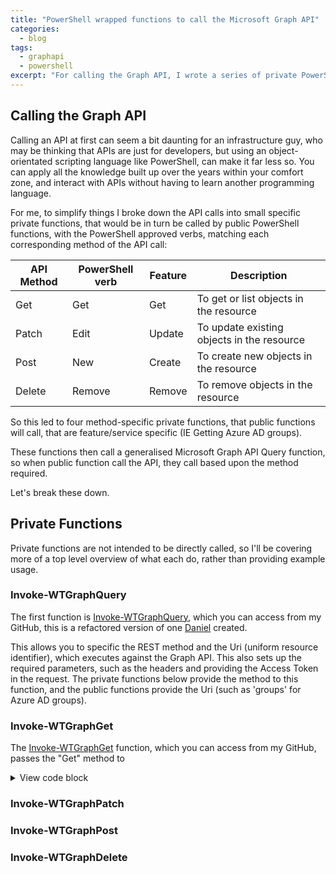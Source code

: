 ```yaml
---
title: "PowerShell wrapped functions to call the Microsoft Graph API"
categories:
  - blog
tags:
  - graphapi
  - powershell
excerpt: "For calling the Graph API, I wrote a series of private PowerShell functions, that public PowerShell functions will call to do the work..."
---
```

## Calling the Graph API
Calling an API at first can seem a bit daunting for an infrastructure guy, who may be thinking that APIs are just for developers, but using an object-orientated scripting language like PowerShell, can make it far less so. You can apply all the knowledge built up over the years within your comfort zone, and interact with APIs without having to learn another programming language.

For me, to simplify things I broke down the API calls into small specific private functions, that would be in turn be called by public PowerShell functions, with the PowerShell approved verbs, matching each corresponding method of the API call:

| API Method | PowerShell verb | Feature | Description                                |
|------------|-----------------|---------|--------------------------------------------|
| Get        | Get             | Get     | To get or list objects in the resource     |
| Patch      | Edit            | Update  | To update existing objects in the resource |
| Post       | New             | Create  | To create new objects in the resource      |
| Delete     | Remove          | Remove  | To remove objects in the resource          |

So this led to four method-specific private functions, that public functions will call, that are feature/service specific (IE Getting Azure AD groups).

These functions then call a generalised Microsoft Graph API Query function, so when public function call the API, they call based upon the method required.

Let's break these down.

## Private Functions
Private functions are not intended to be directly called, so I'll be covering more of a top level overview of what each do, rather than providing example usage.

### Invoke-WTGraphQuery
The first function is [Invoke-WTGraphQuery][function-query], which you can access from my GitHub, this is a refactored version of one [Daniel][dan-blog] created.

This allows you to specific the REST method and the Uri (uniform resource identifier), which executes against the Graph API. This also sets up the required parameters, such as the headers and providing the Access Token in the request. The private functions below provide the method to this function, and the public functions provide the Uri (such as 'groups' for Azure AD groups).

### Invoke-WTGraphGet
The [Invoke-WTGraphGet][function-get] function, which you can access from my GitHub, passes the "Get" method to 

<details>
  <summary>View code block</summary>

```
function Invoke-WTGraphGet {
    [cmdletbinding()]
    param (
        [parameter(
            Mandatory = $false,
            ValueFromPipeLineByPropertyName = $true,
            HelpMessage = "The access token, obtained from executing Get-WTGraphAccessToken"
        )]
        [string]$AccessToken,
        [parameter(
            Mandatory = $false,
            ValueFromPipeLineByPropertyName = $true,
            HelpMessage = "Specify whether to exclude features in preview, a production API version will then be used instead"
        )]
        [switch]$ExcludePreviewFeatures,
        [parameter(
            Mandatory = $false,
            ValueFromPipeLineByPropertyName = $true,
            ValueFromPipeLine = $true,
            HelpMessage = "The specific record ids to be returned"
        )]
        [Alias("id")]
        [string[]]$IDs,
        [parameter(
            Mandatory = $false,
            ValueFromPipeLineByPropertyName = $true,
            HelpMessage = "The uniform resource indicator"
        )]
        [string]$Uri,
        [parameter(
            Mandatory = $false,
            ValueFromPipeLineByPropertyName = $true,
            HelpMessage = "The optional tags that could be evaluated in the response"
        )]
        [string[]]$Tags,
        [parameter(
            Mandatory = $false,
            ValueFromPipeLineByPropertyName = $true,
            HelpMessage = "The activity being performed"
        )]
        [string]$Activity
    )
    Begin {
        try {
            # Function definitions
            $Functions = @(
                "GraphAPI\Private\Invoke-WTGraphQuery.ps1"
                "Toolkit\Public\Invoke-WTPropertyTagging.ps1"
            )

            # Function dot source
            foreach ($Function in $Functions) {
                . $Function
            }

            # Variables
            $Method = "Get"
            $Counter = 1
            $PropertyToTag = "DisplayName"
            
            # Output current activity
            Write-Host $Activity
        }
        catch {
            Write-Error -Message $_.Exception
            throw $_.exception
        }
    }
    Process {
        try {
            if ($AccessToken) {

                # Build parameters
                $Parameters = @{
                    Method = $Method
                }

                # Change the API version if features in preview are to be excluded
                if ($ExcludePreviewFeatures) {
                    $Parameters.Add("ExcludePreviewFeatures", $true)
                }
                
                # If specific policies are specified, get each, otherwise, get all policies
                if ($IDs) {
                    $QueryResponse = foreach ($ID in $IDs) {
                        
                        # Output progress
                        if ($IDs.count -gt 1) {
                            Write-Host "Processing Query $Counter of $($IDs.count) with ID: $ID"
                                                
                            # Create progress bar
                            $PercentComplete = (($counter / $IDs.count) * 100)
                            Write-Progress -Activity $Activity `
                                -PercentComplete $PercentComplete `
                                -CurrentOperation $ID
                        }
                        else {
                            Write-Host "Processing Query with ID: $ID"
                        }

                        # Increment counter
                        $counter++

                        # Get Query
                        $AccessToken | Invoke-WTGraphQuery `
                            @Parameters `
                            -Uri $Uri/$ID
                    }
                }
                else {
                    $QueryResponse = $AccessToken | Invoke-WTGraphQuery `
                        @Parameters `
                        -Uri $Uri
                }

                # If there is a response, and tags are defined, evaluate the query response for tags, else return without tagging
                if ($QueryResponse) {
                    if ($Tags) {
                        Invoke-WTPropertyTagging -Tags $Tags -QueryResponse $QueryResponse -PropertyToTag $PropertyToTag
                    }
                    else {
                        $QueryResponse
                    }
                }
            }
            else {
                $ErrorMessage = "No access token specified, obtain an access token object from Get-WTGraphAccessToken"
                Write-Error $ErrorMessage
                throw $ErrorMessage
            }
        }
        catch {
            Write-Error -Message $_.Exception
            throw $_.exception
        }
    }
    End {
        try {
            
        }
        catch {
            Write-Error -Message $_.Exception
            throw $_.exception
        }
    }
}
```

</details>

### Invoke-WTGraphPatch



### Invoke-WTGraphPost

### Invoke-WTGraphDelete


[dan-blog]: https://danielchronlund.com/2020/11/26/azure-ad-conditional-access-policy-design-baseline-with-automatic-deployment-support/
[function-get]: https://github.com/wesley-trust/GraphAPI/blob/main/Private/Invoke-WTGraphGet.ps1
[function-patch]: https://github.com/wesley-trust/GraphAPI/blob/main/Private/Invoke-WTGraphPatch.ps1
[function-post]: https://github.com/wesley-trust/GraphAPI/blob/main/Private/Invoke-WTGraphPost.ps1
[function-delete]: https://github.com/wesley-trust/GraphAPI/blob/main/Private/Invoke-WTGraphDelete.ps1
[function-query]: https://github.com/wesley-trust/GraphAPI/blob/main/Private/Invoke-WTGraphQuery.ps1